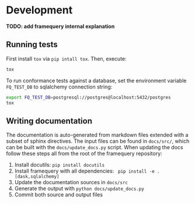 # Development

**TODO: add framequery internal explanation**

## Running tests

First install `tox` via `pip intall tox`. Then, execute:

```bash
tox
```

To run conformance tests against a database, set the environment variable 
`FQ_TEST_DB` to sqlalchemy connection string:

```bash
export FQ_TEST_DB=postgresql://postgres@localhost:5432/postgres
tox
```

## Writing documentation

The documentation is auto-generated from markdown files extended with a subset
of sphinx directives. The input files can be found in `docs/src/`, which can be
built with the `docs/update_docs.py` script. When updating the docs follow 
these steps all from the root of the framequery repository:

1. Install docutils: `pip install docutils`
2. Install framequery with all dependencies: ` pip install -e .[dask,sqlalchemy]`
4. Update the documentation sources in `docs/src`
5. Generate the output with `python docs/update_docs.py`
6. Commit both source and output files